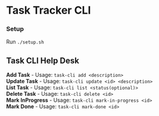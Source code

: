 # Task Tracker CLI
### Setup
Run `./setup.sh`


Task CLI Help Desk
---
**Add Task**        - Usage: `task-cli add <description>`     
**Update Task**     - Usage: `task-cli update <id> <description>`  
**List Task**       - Usage: `task-cli list <status(optional)>`  
**Delete Task**     - Usage: `task-cli delete <id>`  
**Mark InProgress** - Usage: `task-cli mark-in-progress <id>`  
**Mark Done**       - Usage: `task-cli mark-done <id>`  
